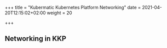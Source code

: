+++
title = "Kubermatic Kubernetes Platform Networking"
date = 2021-04-20T12:15:02+02:00
weight = 20

+++

## Networking in KKP 
